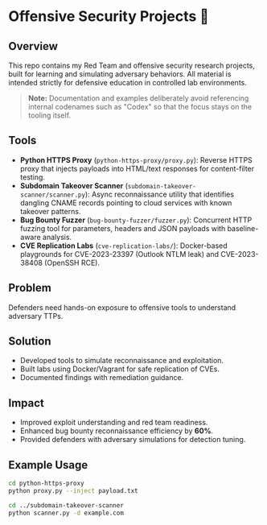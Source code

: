 # Offensive Security Projects 🔴

## Overview
This repo contains my Red Team and offensive security research projects, built for learning and simulating adversary behaviors. All material is intended strictly for defensive education in controlled lab environments.

> **Note:** Documentation and examples deliberately avoid referencing internal codenames such as "Codex" so that the focus stays on the tooling itself.

## Tools
- **Python HTTPS Proxy** (`python-https-proxy/proxy.py`): Reverse HTTPS proxy that injects payloads into HTML/text responses for content-filter testing.
- **Subdomain Takeover Scanner** (`subdomain-takeover-scanner/scanner.py`): Async reconnaissance utility that identifies dangling CNAME records pointing to cloud services with known takeover patterns.
- **Bug Bounty Fuzzer** (`bug-bounty-fuzzer/fuzzer.py`): Concurrent HTTP fuzzing tool for parameters, headers and JSON payloads with baseline-aware analysis.
- **CVE Replication Labs** (`cve-replication-labs/`): Docker-based playgrounds for CVE-2023-23397 (Outlook NTLM leak) and CVE-2023-38408 (OpenSSH RCE).

## Problem
Defenders need hands-on exposure to offensive tools to understand adversary TTPs.

## Solution
- Developed tools to simulate reconnaissance and exploitation.
- Built labs using Docker/Vagrant for safe replication of CVEs.
- Documented findings with remediation guidance.

## Impact
- Improved exploit understanding and red team readiness.
- Enhanced bug bounty reconnaissance efficiency by **60%**.
- Provided defenders with adversary simulations for detection tuning.

## Example Usage
```bash
cd python-https-proxy
python proxy.py --inject payload.txt

cd ../subdomain-takeover-scanner
python scanner.py -d example.com
```
